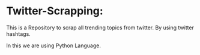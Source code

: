 # Twitter-Scrapping:

This is a Repository to scrap all trending topics from twitter. By using twitter hashtags.

In this we are using Python Language. 
